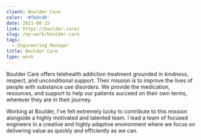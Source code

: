 ```yaml
---
client: Boulder Care
color: '#fbdcd0'
date: 2021-08-15
link: https://boulder.care/
slug: /my-work/boulder-care
tags:
  - Engineering Manager
title: Boulder Care
type: work
---
```


Boulder Care offers telehealth addiction treatment grounded in kindness, respect, and unconditional support. Their mission is to improve the lives of people with substance use disorders. We provide the medication, resources, and support to help our patients succeed on their own terms, wherever they are in their journey.

Working at Boulder, I've felt extremely lucky to contribute to this mission alongside a highly motivated and talented team. I lead a team of focused engineers in a creative and highly adaptive environment where we focus on delivering value as quickly and efficiently as we can.
